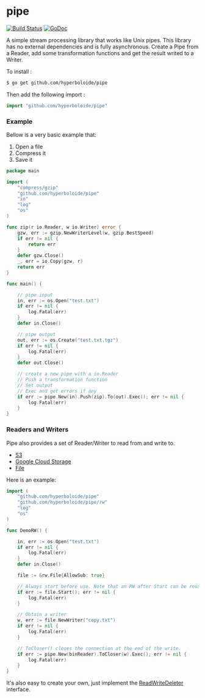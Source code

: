 # pipe

[![Build Status](https://travis-ci.org/hyperboloide/pipe.svg)](https://travis-ci.org/hyperboloide/pipe)
[![GoDoc](https://godoc.org/github.com/hyperboloide/pipe?status.svg)](https://godoc.org/github.com/hyperboloide/pipe)

A simple stream processing library that works like Unix pipes.
This library has no external dependencies and is fully asynchronous.
Create a Pipe from a Reader, add some transformation functions and get the result writed to a Writer.

To install :
```sh
$ go get github.com/hyperboloide/pipe
```

Then add the following import :
```go
import "github.com/hyperboloide/pipe"
```


### Example

Bellow is a very basic example that:

1. Open a file
2. Compress it
3. Save it

```go
package main

import (
    "compress/gzip"
    "github.com/hyperboloide/pipe"
    "io"
    "log"
    "os"
)

func zip(r io.Reader, w io.Writer) error {
    gzw, err := gzip.NewWriterLevel(w, gzip.BestSpeed)
    if err != nil {
        return err
    }
    defer gzw.Close()
    _, err = io.Copy(gzw, r)
    return err
}

func main() {

    // pipe input
    in, err := os.Open("test.txt")
    if err != nil {
        log.Fatal(err)
    }
    defer in.Close()

    // pipe output
    out, err := os.Create("test.txt.tgz")
    if err != nil {
        log.Fatal(err)
    }
    defer out.Close()

    // create a new pipe with a io.Reader
    // Push a transformation function
    // Set output
    // Exec and get errors if any
    if err := pipe.New(in).Push(zip).To(out).Exec(); err != nil {
        log.Fatal(err)
    }
}
```

### Readers and Writers

Pipe also provides a set of Reader/Writer to read from and write to. 

* [S3](https://github.com/hyperboloide/pipe/blob/master/rw/s3.go)
* [Google Cloud Storage](https://github.com/hyperboloide/pipe/blob/master/rw/google_cloud.go)
* [File](https://github.com/hyperboloide/pipe/blob/master/rw/file.go)

Here is an example:

```go
import (
	"github.com/hyperboloide/pipe"
	"github.com/hyperboloide/pipe/rw"
	"log"
	"os"
)

func DemoRW() {

	in, err := os.Open("test.txt")
	if err != nil {
		log.Fatal(err)
	}
	defer in.Close()

	file := &rw.File{AllowSub: true}

	// Always start before use. Note that an RW after Start can be reused.
	if err := file.Start(); err != nil {
		log.Fatal(err)
	}

	// Obtain a writer
	w, err := file.NewWriter("copy.txt")
	if err != nil {
		log.Fatal(err)
	}

	// ToCloser() closes the connection at the end of the write.
	if err := pipe.New(binReader).ToCloser(w).Exec(); err != nil {
		log.Fatal(err)
	}
}
```

It's also easy to create your own, just implement the [ReadWriteDeleter](https://github.com/hyperboloide/pipe/blob/master/rw/rw.go) interface.

